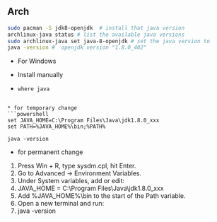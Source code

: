 ## Arch
```bash
sudo pacman -S jdk8-openjdk  # install that java version
archlinux-java status # list the available java versions
sudo archlinux-java set java-8-openjdk # set the java version to 
java -version #  openjdk version "1.8.0_402"
```

- For Windows
* Install manually
* ```cmd
  where java 
```

* for temporary change 
```powershell
set JAVA_HOME=C:\Program Files\Java\jdk1.8.0_xxx
set PATH=%JAVA_HOME%\bin;%PATH%

java -version
```

* for permanent change 
1. Press Win + R, type sysdm.cpl, hit Enter.
1. Go to Advanced → Environment Variables.
1. Under System variables, add or edit:
1. JAVA_HOME = C:\Program Files\Java\jdk1.8.0_xxx
1. Add %JAVA_HOME%\bin to the start of the Path variable.
1. Open a new terminal and run:
1. java -version
